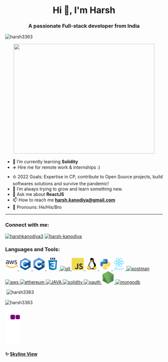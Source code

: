 <h1 align="center">Hi 👋, I'm Harsh</h1>
<h3 align="center">A passionate Full-stack developer from India</h3>

<p align="left"> <img src="https://komarev.com/ghpvc/?username=harsh3363&label=Profile%20views&color=0e75b6&style=flat" alt="harsh3363" /> </p>
<p align="center"> <img src="https://media.giphy.com/media/qgQUggAC3Pfv687qPC/giphy.gif" width="450" height="350"/> </p>

- 🌱 I’m currently learning **Solidity**
- ✈️ Hire me for remote work & internships :)
- ⛵ 2022 Goals: Expertise in CP, contribute to Open Source projects, build softwares solutions and survive the pandemic!
- 🔭 I’m always trying to grow and learn something new.
- 💬 Ask me about **ReactJS**
- 📫 How to reach me **harsh.kanodiya@gmail.com**
- 🦄 Pronouns: He/His/Bro
---
<h3 align="left">Connect with me:</h3>
<p align="left">
<a href="https://twitter.com/harshkanodiya3" target="blank"><img align="center" src="https://raw.githubusercontent.com/rahuldkjain/github-profile-readme-generator/master/src/images/icons/Social/twitter.svg" alt="harshkanodiya3" height="30" width="40" /></a>
<a href="https://linkedin.com/in/harsh-kanodiya" target="blank"><img align="center" src="https://raw.githubusercontent.com/rahuldkjain/github-profile-readme-generator/master/src/images/icons/Social/linked-in-alt.svg" alt="harsh-kanodiya" height="30" width="40" /></a>
</p>

<h3 align="left">Languages and Tools:</h3>
<p align="left"> <a href="https://aws.amazon.com" target="_blank"> <img src="https://raw.githubusercontent.com/devicons/devicon/master/icons/amazonwebservices/amazonwebservices-original-wordmark.svg" alt="aws" width="40" height="40"/> </a> <a href="https://www.cprogramming.com/" target="_blank"> <img src="https://raw.githubusercontent.com/devicons/devicon/master/icons/c/c-original.svg" alt="c" width="40" height="40"/> </a> <a href="https://www.w3schools.com/cpp/" target="_blank"> <img src="https://raw.githubusercontent.com/devicons/devicon/master/icons/cplusplus/cplusplus-original.svg" alt="cplusplus" width="40" height="40"/> </a> <a href="https://www.w3schools.com/css/" target="_blank"> <img src="https://raw.githubusercontent.com/devicons/devicon/master/icons/css3/css3-original-wordmark.svg" alt="css3" width="40" height="40"/> </a> <a href="https://git-scm.com/" target="_blank"> <img src="https://www.vectorlogo.zone/logos/git-scm/git-scm-icon.svg" alt="git" width="40" height="40"/> </a> <a href="https://developer.mozilla.org/en-US/docs/Web/JavaScript" target="_blank"> <img src="https://raw.githubusercontent.com/devicons/devicon/master/icons/javascript/javascript-original.svg" alt="javascript" width="40" height="40"/> </a> <a href="https://www.linux.org/" target="_blank"> <img src="https://raw.githubusercontent.com/devicons/devicon/master/icons/linux/linux-original.svg" alt="linux" width="40" height="40"/> </a> <a href="https://www.python.org" target="_blank"> <img src="https://raw.githubusercontent.com/devicons/devicon/master/icons/python/python-original.svg" alt="python" width="40" height="40"/> </a> <a href="https://reactjs.org/" target="_blank"> <img src="https://raw.githubusercontent.com/devicons/devicon/master/icons/react/react-original-wordmark.svg" alt="react" width="40" height="40"/> </a>
<!---
new tools details added
-->
<a href="https://www.postman.com/"> <img src="https://mms.businesswire.com/media/20210806005076/en/761650/23/postman-logo-vert-2018.jpg" alt="postman" width="60" height="40"/> </a>
<a href="https://aws.amazon.com/"> <img src="https://encrypted-tbn0.gstatic.com/images?q=tbn:ANd9GcQZzsiJ_yjuPBxwZJhnDgR_tqJqLTtMAx26EHFUb-BFtONB1D9vr5_XkpRsajCdo-h19hA&usqp=CAU" alt="aws" width="60" height="40"/> </a>
<a href="https://ethereum.org/en/"> <img src="https://avatars.githubusercontent.com/u/6250754?s=200&v=4" alt="ethereum" width="60" height="40"/> </a>
<a href="https://www.java.com/en/" target="_blank"> <img src="https://cdn.vox-cdn.com/thumbor/_AobZZDt_RVStktVR7mUZpBkovc=/0x0:640x427/1200x800/filters:focal(0x0:640x427)/cdn.vox-cdn.com/assets/1087137/java_logo_640.jpg" alt="JAVA" width="60" height="40"/> </a>
<a href="https://docs.soliditylang.org/en/v0.8.11//" target="_blank"> <img src="https://docs.soliditylang.org/en/v0.8.11/_static/logo.svg" alt="solidity" width="40" height="40"/> </a>
<a href="https://oauth.net/" target="_blank"> <img src="https://oauth.net/images/oauth-logo-square.png" alt="oauth" width="40" height="40"/> </a>
<a href="https://nodejs.org/en/" target="_blank"> <img src="https://raw.githubusercontent.com/github/explore/80688e429a7d4ef2fca1e82350fe8e3517d3494d/topics/nodejs/nodejs.png" alt="nodejs" width="40" height="40"/> </a>
<a href="https://www.mongodb.com/cloud/atlas/lp/try2?utm_source=google&utm_campaign=gs_apac_india_search_core_brand_atlas_desktop&utm_term=mongodb&utm_medium=cpc_paid_search&utm_ad=e&utm_ad_campaign_id=12212624347&adgroup=115749713423&gclid=Cj0KCQiA9OiPBhCOARIsAI0y71Bv_8B-dOlgPLjB6okdX1gIArI4g_F4ASemvdC8O8bq3UXC2xN07XkaAnSjEALw_wcB" target="_blank"> <img src="https://webimages.mongodb.com/_com_assets/cms/kuyjf3vea2hg34taa-horizontal_default_slate_blue.svg?auto=format%252Ccompress" alt="mongodb" width="40" height="40"/> </a>  
  
</p>



<p>&nbsp;<img align="center" src="https://github-readme-stats.vercel.app/api?username=harsh3363&show_icons=true&locale=en" alt="harsh3363" /></p>

<p><img align="center" src="https://github-readme-streak-stats.herokuapp.com/?user=harsh3363&" alt="harsh3363" /></p>

<!-- snake eating my contribution graph -->
![snake gif](https://github.com/harsh3363/harsh3363/blob/output/github-contribution-grid-snake.gif)

#### ✨ [Skyline View](https://skyline.github.com/harsh3363/2021)
